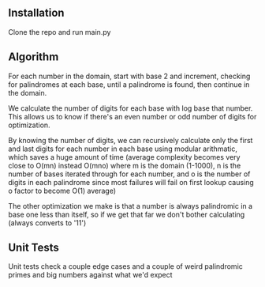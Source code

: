 Installation
-----

Clone the repo and run main.py

Algorithm
-----
For each number in the domain, start with base 2 and increment, checking for palindromes at each base, until a palindrome is found, then continue in the domain.

We calculate the number of digits for each base with log base that number. This allows us to know if there's an even number or odd number of digits for optimization.

By knowing the number of digits, we can recursively calculate only the first and last digits for each number in each base using modular arithmatic, which saves a huge amount of time (average complexity becomes very close to O(mn) instead O(mno) where m is the domain (1-1000), n is the number of bases iterated through for each number, and o is the number of digits in each palindrome since most failures will fail on first lookup causing o factor to become O(1) average)

The other optimization we make is that a number is always palindromic in a base one less than itself, so if we get that far we don't bother calculating (always converts to '11')

Unit Tests
-----
Unit tests check a couple edge cases and a couple of weird palindromic primes and big numbers against what we'd expect
